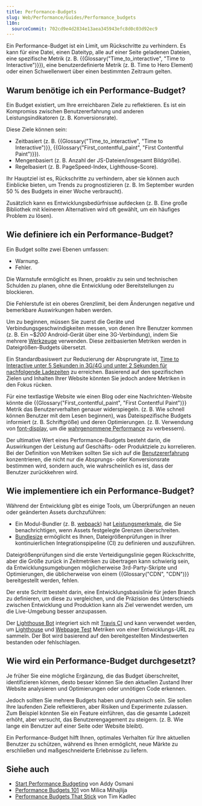 ```yaml
---
title: Performance-Budgets
slug: Web/Performance/Guides/Performance_budgets
l10n:
  sourceCommit: 702cd9e4d2834e13aea345943efc8d0c03d92ec9
---
```


Ein Performance-Budget ist ein Limit, um Rückschritte zu verhindern. Es kann für eine Datei, einen Dateityp, alle auf einer Seite geladenen Dateien, eine spezifische Metrik (z. B. {{Glossary("Time_to_interactive", "Time to Interactive")}}), eine benutzerdefinierte Metrik (z. B. Time to Hero Element) oder einen Schwellenwert über einen bestimmten Zeitraum gelten.

## Warum benötige ich ein Performance-Budget?

Ein Budget existiert, um Ihre erreichbaren Ziele zu reflektieren. Es ist ein Kompromiss zwischen Benutzererfahrung und anderen Leistungsindikatoren (z. B. Konversionsrate).

Diese Ziele können sein:

- Zeitbasiert (z. B. {{Glossary("Time_to_interactive", "Time to Interactive")}}, {{Glossary("First_contentful_paint", "First Contentful Paint")}}).
- Mengenbasiert (z. B. Anzahl der JS-Dateien/insgesamt Bildgröße).
- Regelbasiert (z. B. PageSpeed-Index, Lighthouse-Score).

Ihr Hauptziel ist es, Rückschritte zu verhindern, aber sie können auch Einblicke bieten, um Trends zu prognostizieren (z. B. Im September wurden 50 % des Budgets in einer Woche verbraucht).

Zusätzlich kann es Entwicklungsbedürfnisse aufdecken (z. B. Eine große Bibliothek mit kleineren Alternativen wird oft gewählt, um ein häufiges Problem zu lösen).

## Wie definiere ich ein Performance-Budget?

Ein Budget sollte zwei Ebenen umfassen:

- Warnung.
- Fehler.

Die Warnstufe ermöglicht es Ihnen, proaktiv zu sein und technischen Schulden zu planen, ohne die Entwicklung oder Bereitstellungen zu blockieren.

Die Fehlerstufe ist ein oberes Grenzlimit, bei dem Änderungen negative und bemerkbare Auswirkungen haben werden.

Um zu beginnen, müssen Sie zuerst die Geräte und Verbindungsgeschwindigkeiten messen, von denen Ihre Benutzer kommen (z. B. Ein \~$_200_ Android-Gerät über eine 3G-Verbindung), indem Sie mehrere [Werkzeuge](/de/docs/Learn_web_development/Extensions/Performance/Web_Performance_Basics) verwenden. Diese zeitbasierten Metriken werden in Dateigrößen-Budgets übersetzt.

Ein Standardbasiswert zur Reduzierung der Absprungrate ist, [Time to Interactive unter 5 Sekunden in 3G/4G und unter 2 Sekunden für nachfolgende Ladezeiten](https://infrequently.org/2017/10/can-you-afford-it-real-world-web-performance-budgets/) zu erreichen. Basierend auf den spezifischen Zielen und Inhalten Ihrer Website könnten Sie jedoch andere Metriken in den Fokus rücken.

Für eine textlastige Website wie einen Blog oder eine Nachrichten-Website könnte die {{Glossary("First_contentful_paint", "First Contentful Paint")}} Metrik das Benutzerverhalten genauer widerspiegeln. (z. B. Wie schnell können Benutzer mit dem Lesen beginnen), was Dateispezifische Budgets informiert (z. B. Schriftgröße) und deren Optimierungen. (z. B. Verwendung von [font-display](/de/docs/Web/CSS/@font-face/font-display), um die [wahrgenommene Performance](/de/docs/Learn_web_development/Extensions/Performance/Perceived_performance) zu verbessern).

Der ultimative Wert eines Performance-Budgets besteht darin, die Auswirkungen der Leistung auf Geschäfts- oder Produktziele zu korrelieren. Bei der Definition von Metriken sollten Sie sich auf die [Benutzererfahrung](https://extensionworkshop.com/documentation/develop/user-experience-best-practices/) konzentrieren, die nicht nur die Absprungs- oder Konversionsrate bestimmen wird, sondern auch, wie wahrscheinlich es ist, dass der Benutzer zurückkehren wird.

## Wie implementiere ich ein Performance-Budget?

Während der Entwicklung gibt es einige Tools, um Überprüfungen an neuen oder geänderten Assets durchzuführen:

- Ein Modul-Bundler (z. B. [webpack](https://webpack.js.org/)) hat [Leistungsmerkmale](https://webpack.js.org/configuration/performance/), die Sie benachrichtigen, wenn Assets festgelegte Grenzen überschreiten.
- [Bundlesize](https://github.com/siddharthkp/bundlesize) ermöglicht es Ihnen, Dateigrößenprüfungen in Ihrer kontinuierlichen Integrationspipeline (CI) zu definieren und auszuführen.

Dateigrößenprüfungen sind die erste Verteidigungslinie gegen Rückschritte, aber die Größe zurück in Zeitmetriken zu übertragen kann schwierig sein, da Entwicklungsumgebungen möglicherweise 3rd-Party-Skripte und Optimierungen, die üblicherweise von einem {{Glossary("CDN", "CDN")}} bereitgestellt werden, fehlen.

Der erste Schritt besteht darin, eine Entwicklungsbasislinie für jeden Branch zu definieren, um diese zu vergleichen, und die Präzision des Unterschieds zwischen Entwicklung und Produktion kann als Ziel verwendet werden, um die Live-Umgebung besser anzupassen.

Der [Lighthouse Bot](https://github.com/GoogleChromeLabs/lighthousebot) integriert sich mit [Travis CI](https://www.travis-ci.com/) und kann verwendet werden, um [Lighthouse](https://developer.chrome.com/docs/lighthouse/overview/) und [Webpage Test](https://www.webpagetest.org/) Metriken von einer Entwicklungs-URL zu sammeln. Der Bot wird basierend auf den bereitgestellten Mindestwerten bestanden oder fehlschlagen.

## Wie wird ein Performance-Budget durchgesetzt?

Je früher Sie eine mögliche Ergänzung, die das Budget überschreitet, identifizieren können, desto besser können Sie den aktuellen Zustand Ihrer Website analysieren und Optimierungen oder unnötigen Code erkennen.

Jedoch sollten Sie mehrere Budgets haben und dynamisch sein. Sie sollen Ihre laufenden Ziele reflektieren, aber Risiken und Experimente zulassen. Zum Beispiel könnten Sie ein Feature einführen, das die gesamte Ladezeit erhöht, aber versucht, das Benutzerengagement zu steigern. (z. B. Wie lange ein Benutzer auf einer Seite oder Website bleibt).

Ein Performance-Budget hilft Ihnen, optimales Verhalten für Ihre aktuellen Benutzer zu schützen, während es Ihnen ermöglicht, neue Märkte zu erschließen und maßgeschneiderte Erlebnisse zu liefern.

## Siehe auch

- [Start Performance Budgeting](https://addyosmani.com/blog/performance-budgets/) von Addy Osmani
- [Performance Budgets 101](https://web.dev/articles/performance-budgets-101) von Milica Mihajlija
- [Performance Budgets That Stick](https://timkadlec.com/remembers/2019-03-07-performance-budgets-that-stick/) von Tim Kadlec
